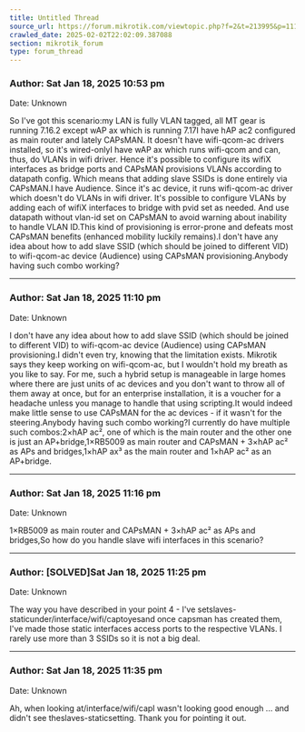 ```yaml
---
title: Untitled Thread
source_url: https://forum.mikrotik.com/viewtopic.php?f=2&t=213995&p=1119977&amp;sid=3b77a3334c914448dbbc02bfdff4c3aa#p1119977
crawled_date: 2025-02-02T22:02:09.387088
section: mikrotik_forum
type: forum_thread
---
```


### Author: Sat Jan 18, 2025 10:53 pm
Date: Unknown

So I've got this scenario:my LAN is fully VLAN tagged, all MT gear is running 7.16.2 except wAP ax which is running 7.17I have hAP ac2 configured as main router and lately CAPsMAN. It doesn't have wifi-qcom-ac drivers installed, so it's wired-onlyI have wAP ax which runs wifi-qcom and can, thus, do VLANs in wifi driver. Hence it's possible to configure its wifiX interfaces as bridge ports and CAPsMAN provisions VLANs according to datapath config. Which means that adding slave SSIDs is done entirely via CAPsMAN.I have Audience. Since it's ac device, it runs wifi-qcom-ac driver which doesn't do VLANs in wifi driver. It's possible to configure VLANs by adding each of wifiX interfaces to bridge with pvid set as needed. And use datapath without vlan-id set on CAPsMAN to avoid warning about inability to handle VLAN ID.This kind of provisioning is error-prone and defeats most CAPsMAN benefits (enhanced mobility luckily remains).I don't have any idea about how to add slave SSID (which should be joined to different VID) to wifi-qcom-ac device (Audience) using CAPsMAN provisioning.Anybody having such combo working?


---
### Author: Sat Jan 18, 2025 11:10 pm
Date: Unknown

I don't have any idea about how to add slave SSID (which should be joined to different VID) to wifi-qcom-ac device (Audience) using CAPsMAN provisioning.I didn't even try, knowing that the limitation exists. Mikrotik says they keep working on wifi-qcom-ac, but I wouldn't hold my breath as you like to say. For me, such a hybrid setup is manageable in large homes where there are just units of ac devices and you don't want to throw all of them away at once, but for an enterprise installation, it is a voucher for a headache unless you manage to handle that using scripting.It would indeed make little sense to use CAPsMAN for the ac devices - if it wasn't for the steering.Anybody having such combo working?I currently do have multiple such combos:2×hAP ac², one of which is the main router and the other one is just an AP+bridge,1×RB5009 as main router and CAPsMAN + 3×hAP ac² as APs and bridges,1×hAP ax³ as the main router and 1×hAP ac² as an AP+bridge.


---
### Author: Sat Jan 18, 2025 11:16 pm
Date: Unknown

1×RB5009 as main router and CAPsMAN + 3×hAP ac² as APs and bridges,So how do you handle slave wifi interfaces in this scenario?


---
### Author: [SOLVED]Sat Jan 18, 2025 11:25 pm
Date: Unknown

The way you have described in your point 4  - I've setslaves-staticunder/interface/wifi/captoyesand once capsman has created them, I've made those static interfaces access ports to the respective VLANs. I rarely use more than 3 SSIDs so it is not a big deal.


---
### Author: Sat Jan 18, 2025 11:35 pm
Date: Unknown

Ah, when looking at/interface/wifi/capI wasn't looking good enough ... and didn't see theslaves-staticsetting. Thank you for pointing it out.

